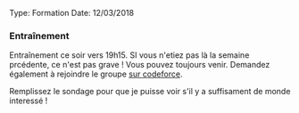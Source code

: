 Type:       Formation
Date:       12/03/2018

### Entraînement 

Entraînement ce soir vers 19h15.
SI vous n'etiez pas là la semaine prcédente, ce n'est pas grave ! Vous pouvez toujours venir. Demandez également à rejoindre le groupe [sur codeforce](http://codeforces.com/group/cHgP8fgdCp/contests).

Remplissez le sondage pour que je puisse voir s'il y a suffisament de monde interessé !